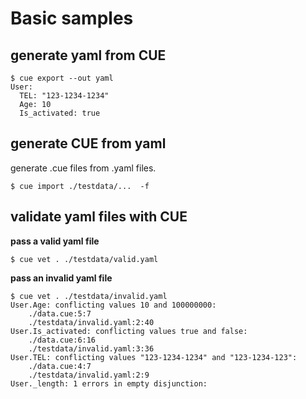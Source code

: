 # Basic samples

## generate yaml from CUE 

```
$ cue export --out yaml 
User:
  TEL: "123-1234-1234"
  Age: 10
  Is_activated: true
```

## generate CUE from yaml

generate .cue files from .yaml files.

```
$ cue import ./testdata/...  -f
```

## validate yaml files with CUE 

**pass a valid yaml file**

```
$ cue vet . ./testdata/valid.yaml
```

**pass an invalid yaml file**

```
$ cue vet . ./testdata/invalid.yaml
User.Age: conflicting values 10 and 100000000:
    ./data.cue:5:7
    ./testdata/invalid.yaml:2:40
User.Is_activated: conflicting values true and false:
    ./data.cue:6:16
    ./testdata/invalid.yaml:3:36
User.TEL: conflicting values "123-1234-1234" and "123-1234-123":
    ./data.cue:4:7
    ./testdata/invalid.yaml:2:9
User._length: 1 errors in empty disjunction:
```
